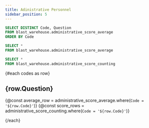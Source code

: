 ```yaml
---
title: Adinistrative Personnel
sidebar_position: 5
---
```


```sql codes
SELECT DISTINCT Code, Question
FROM blast_warehouse.administrative_score_average
ORDER BY Code
```

```sql administrative_score_average
SELECT *
FROM blast_warehouse.administrative_score_average
```

```sql administrative_score_counting
SELECT *
FROM blast_warehouse.administrative_score_counting
```

{#each codes as row}

## {row.Question}

{@const average_row = administrative_score_average.where(`Code = '${row.Code}'`)}
{@const score_rows = administrative_score_counting.where(`Code = '${row.Code}'`)}

<BigValue
  data={average_row}
  value="Average"
/>

<BarChart
  data={score_rows}
  x="Score"
  y="Counts"
/>

{/each}
